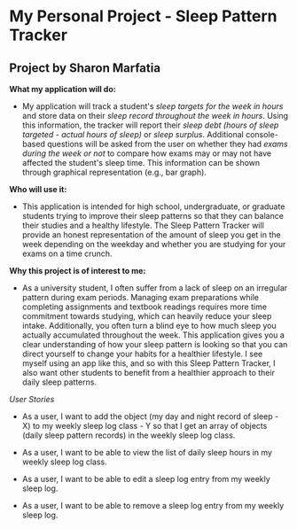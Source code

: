 # My Personal Project - Sleep Pattern Tracker

## Project by Sharon Marfatia


**What my application will do:**
- My application will track a student's *sleep targets for the week in hours* and store data on their *sleep record
throughout the week in hours*. Using this information, the tracker will report their *sleep debt (hours of sleep 
targeted - actual hours of sleep)* or *sleep surplus*. Additional console-based questions will be asked from the user 
on whether they had *exams during the week or not* to compare how exams may or may not have affected the student's sleep 
time. This information can be shown through graphical representation (e.g., bar graph).

**Who will use it:**
- This application is intended for high school, undergraduate, or graduate students trying to improve their sleep 
patterns so that they can balance their studies and a healthy lifestyle. The Sleep Pattern Tracker will provide an 
honest representation of the amount of sleep you get in the week depending on the weekday and whether you are studying
for your exams on a time crunch.

**Why this project is of interest to me:**
- As a university student, I often suffer from a lack of sleep on an irregular pattern during exam periods.
Managing exam preparations while completing assignments and textbook readings requires more time commitment towards
studying, which can heavily reduce your sleep intake. Additionally, you often turn a blind eye to how much sleep you 
actually accumulated throughout the week. This application gives you a clear understanding of how your sleep pattern is 
looking so that you can direct yourself to change your habits for a healthier lifestyle. I see myself using an app like 
this, and so with this Sleep Pattern Tracker, I also want other students to benefit from a healthier approach to their 
daily sleep patterns.

*User Stories*

- As a user, I want to add the object (my day and night record of sleep - X) to my weekly sleep log class - Y so that I
get an array of objects (daily sleep pattern records) in the weekly sleep log class.


- As a user, I want to be able to view the list of daily sleep hours in my weekly sleep log class.


- As a user, I want to be able to edit a sleep log entry from my weekly sleep log.


- As a user, I want to be able to remove a sleep log entry from my weekly sleep log.